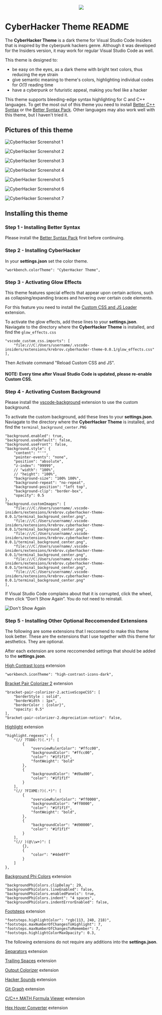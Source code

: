<p align="center">
   <img src="images/CyberHacker_Banner.JPG" />
</p>

# CyberHacker Theme README

The **CyberHacker Theme** is a dark theme for Visual Studio Code Insiders that is inspired by the cyberpunk hackers genre. Although it was developed for the Insiders version, it may work for regular Visual Studio Code as well.

This theme is designed to:

 - be easy on the eyes, as a dark theme with bright text colors, thus reducing the eye strain
 - give semantic meaning to theme's colors, highlighting individual codes for *O(1)* reading time
 - have a cyberpunk or futuristic appeal, making you feel like a hacker

This theme supports bleeding-edge syntax highlighting for C and C++ languages. To get the most out of this theme you need to install [Better C++ Syntax](https://marketplace.visualstudio.com/items?itemName=jeff-hykin.better-cpp-syntax) or the [Better Syntax Pack](https://marketplace.visualstudio.com/items?itemName=jeff-hykin.better-syntax). Other languages may also work well with this theme, but I haven't tried it.

## Pictures of this theme

![CyberHacker Screenshot 1](images/theme1.png)

![CyberHacker Screenshot 2](images/theme2.png)

![CyberHacker Screenshot 3](images/theme3.png)

![CyberHacker Screenshot 4](images/theme4.png)

![CyberHacker Screenshot 5](images/theme5.png)

![CyberHacker Screenshot 6](images/theme6.png)

![CyberHacker Screenshot 7](images/theme7.png)


## Installing this theme


### Step 1 - Installing Better Syntax

Please install the [Better Syntax Pack](https://marketplace.visualstudio.com/items?itemName=jeff-hykin.better-syntax) first before continuing.

### Step 2 - Installing CyberHacker

In your **settings.json** set the color theme.

```
"workbench.colorTheme": "CyberHacker Theme",
```

### Step 3 - Activating Glow Effects

This theme features special effects that appear upon certain actions, such as collapsing/expanding braces and hovering over certain code elements.

For this feature you need to install the [Custom CSS and JS Loader](https://marketplace.visualstudio.com/items?itemName=be5invis.vscode-custom-css) extension.

To activate the glow effects, add these lines to your **settings.json**.
Naviagate to the directory where the **CyberHacker Theme** is installed, and find the `glow_effects.css`

```
"vscode_custom_css.imports": [
    "file:///C:/Users/username/.vscode-insiders/extensions/krebrov.cyberhacker-theme-0.0.1/glow_effects.css"
],
```

Then Activate command "Reload Custom CSS and JS".

#### NOTE: Every time after Visual Studio Code is updated, please re-enable Custom CSS.

### Step 4 - Activating Custom Background

Please install the [vscode-background](https://marketplace.visualstudio.com/items?itemName=shalldie.background) extension to use the custom background.

To activate the custom background, add these lines to your **settings.json**.
Naviagate to the directory where the **CyberHacker Theme** is installed, and find the `terminal_background_center.PNG`

```
"background.enabled": true,
"background.useDefault": false,
"background.useFront": false,
"background.style": {
    "content": "''",
    "pointer-events": "none",
    "position": "absolute",
    "z-index": "99999",
    // "width": "100%",
    // "height": "100%",
    "background-size": "100% 100%",
    "background-repeat": "no-repeat",
    "background-position": "left top",
    "background-clip": "border-box",
    "opacity": 0.5
},
"background.customImages": [
    "file:///C:/Users/username/.vscode-insiders/extensions/krebrov.cyberhacker-theme-0.0.1/terminal_background_center.png",
    "file:///C:/Users/username/.vscode-insiders/extensions/krebrov.cyberhacker-theme-0.0.1/terminal_background_center.png",
    "file:///C:/Users/username/.vscode-insiders/extensions/krebrov.cyberhacker-theme-0.0.1/terminal_background_center.png",
    "file:///C:/Users/username/.vscode-insiders/extensions/krebrov.cyberhacker-theme-0.0.1/terminal_background_center.png",
    "file:///C:/Users/username/.vscode-insiders/extensions/krebrov.cyberhacker-theme-0.0.1/terminal_background_center.png",
    "file:///C:/Users/username/.vscode-insiders/extensions/krebrov.cyberhacker-theme-0.0.1/terminal_background_center.png"
],
```

If Visual Studio Code complains about that it is corrupted, click the wheel, then click “Don't Show Again”.
You do not need to reinstall.

![Don't Show Again](images/dont_show_again.png)

### Step 5 - Installing Other Optional Reccomended Extensions

The following are some extensions that I reccomend to make this theme look better. These are the extensions that I use together with this theme for aesthetics. They are optional.

After each extension are some reccomended settings that should be added to the **settings.json**.

[High Contrast Icons](https://marketplace.visualstudio.com/items?itemName=74th.high-contrast-icons) extension

```
"workbench.iconTheme": "high-contrast-icons-dark",
```

[Bracket Pair Colorizer 2](https://marketplace.visualstudio.com/items?itemName=CoenraadS.bracket-pair-colorizer-2) extension

```
"bracket-pair-colorizer-2.activeScopeCSS": [
    "borderStyle : solid",
    "borderWidth : 1px",
    "borderColor : {color}",
    "opacity: 0.5"
],
"bracket-pair-colorizer-2.depreciation-notice": false,
```

[Highlight](https://marketplace.visualstudio.com/items?itemName=fabiospampinato.vscode-highlight) extension

```
"highlight.regexes": {
    "(// ?TODO:?)(.*)": [
        {
            "overviewRulerColor": "#ffcc00",
            "backgroundColor": "#ffcc00",
            "color": "#1f1f1f",
            "fontWeight": "bold"
        },
        {
            "backgroundColor": "#d9ad00",
            "color": "#1f1f1f"
        }
    ],
    "(// ?FIXME:?)(.*)": [
        {
            "overviewRulerColor": "#ff0000",
            "backgroundColor": "#ff0000",
            "color": "#1f1f1f",
            "fontWeight": "bold",
        },
        {
            "backgroundColor": "#d90000",
            "color": "#1f1f1f"
        }
    ],
    "(// )(@\\w+)": [
        {},
        {
            "color": "#4de0ff"
        }
    ]
},
```

[Background Phi Colors](https://marketplace.visualstudio.com/items?itemName=wraith13.background-phi-colors) extension

```
"backgroundPhiColors.clipDelay": 29,
"backgroundPhiColors.lineEnabled": false,
"backgroundPhiColors.enabledPanels": true,
"backgroundPhiColors.indent": "4 spaces",
"backgroundPhiColors.indentErrorEnabled": false,
```

[Footsteps](https://marketplace.visualstudio.com/items?itemName=Wattenberger.footsteps) extension

```
"footsteps.highlightColor": "rgb(113, 240, 218)",
"footsteps.maxNumberOfChangesToHighlight": 7,
"footsteps.maxNumberOfChangesToRemember": 7,
"footsteps.highlightColorMaxOpacity": 0.3,
```

The following extensions do not require any additions into the **settings.json**.

[Separators](https://marketplace.visualstudio.com/items?itemName=alefragnani.separators) extension

[Trailing Spaces](https://marketplace.visualstudio.com/items?itemName=shardulm94.trailing-spaces) extension

[Output Colorizer](https://marketplace.visualstudio.com/items?itemName=IBM.output-colorizer) extension

[Hacker Sounds](https://marketplace.visualstudio.com/items?itemName=mattogodoy.hacker-sounds) extension

[Git Graph](https://marketplace.visualstudio.com/items?itemName=mhutchie.git-graph) extension

[C/C++ MATH Formula Viewer](https://marketplace.visualstudio.com/items?itemName=Hyeon.c-math-viewer) extension

[Hex Hover Converter](https://marketplace.visualstudio.com/items?itemName=maziac.hex-hover-converter) extension
